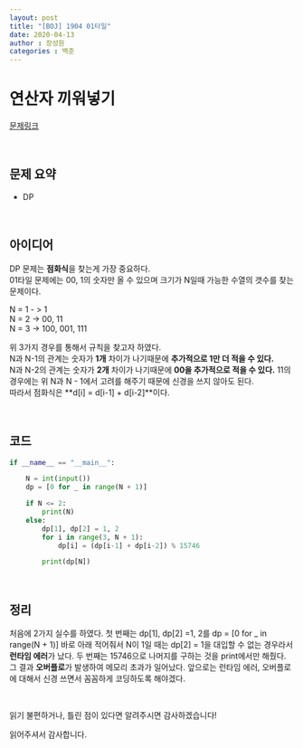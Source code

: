 ```yaml
---
layout: post
title: "[BOJ] 1904 01타일"
date: 2020-04-13
author : 장성원
categories : 백준
---
```


# 연산자 끼워넣기

[문제링크](https://www.acmicpc.net/problem/1904)

<br>

## 문제 요약

- DP

<br>

## 아이디어

DP 문제는 **점화식**을 찾는게 가장 중요하다.  
01타일 문제에는 00, 1의 숫자만 올 수 있으며 크기가 N일때 가능한 수열의 갯수를 찾는 문제이다.

N = 1 - > 1  
N = 2 -> 00, 11   
N = 3 -> 100, 001, 111

위 3가지 경우를 통해서 규칙을 찾고자 하였다.  
N과 N-1의 관계는 숫자가 **1개** 차이가 나기때문에 **추가적으로 1만 더 적을 수 있다.**  
N과 N-2의 관계는 숫자가 **2개** 차이가 나기때문에 **00을 추가적으로 적을 수 있다.** 11의 경우에는 위 N과 N - 1에서 고려를 해주기 때문에 신경을 쓰지 않아도 된다.   
따라서 점화식은 **d[i] = d[i-1] + d[i-2]**이다.

<br>

## 코드

```python
if __name__ == "__main__":

    N = int(input())
    dp = [0 for _ in range(N + 1)]

    if N <= 2:
        print(N)
    else:
        dp[1], dp[2] = 1, 2
        for i in range(3, N + 1):
            dp[i] = (dp[i-1] + dp[i-2]) % 15746

        print(dp[N])
```

<br>

## 정리

처음에 2가지 실수를 하였다. 첫 번째는 dp[1], dp[2] =1, 2를 dp = [0 for _ in range(N + 1)] 바로 아래 적어줘서 N이 1일 때는 dp[2] = 1을 대입할 수 없는 경우라서 **런타임 에러**가 났다. 두 번째는 15746으로 나머지를 구하는 것을 print에서만 해줬다. 그 결과 **오버플로**가 발생하여 메모리 초과가 일어났다. 앞으로는 런타임 에러, 오버플로에 대해서 신경 쓰면서 꼼꼼하게 코딩하도록 해야겠다.

 <br>

읽기 불편하거나, 틀린 점이 있다면 알려주시면 감사하겠습니다!

읽어주셔서 감사합니다.